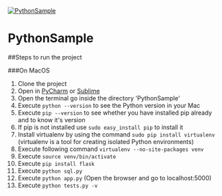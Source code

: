 <a href="https://flask-testing.readthedocs.io/en/latest/">
<img src="https://images.pexels.com/photos/546819/pexels-photo-546819.jpeg" alt="PythonSample" />
</a>

# PythonSample

##Steps to run the project

###On MacOS

1. Clone the project
2. Open in [PyCharm](https://www.jetbrains.com/pycharm/download/#section=mac) or [Sublime](https://www.sublimetext.com/3)
3. Open the terminal go inside the directory 'PythonSample'
4. Execute `python --version` to see the Python version in your Mac
5. Execute `pip --version` to see whether you have installed pip already and to know it's version
6. If pip is not installed use `sudo easy_install pip` to install it
7. Install virtualenv by using the command `sudo pip install virtualenv` (virtualenv is a tool for creating isolated Python environments)
8. Execute following command `virtualenv --no-site-packages venv`
8. Execute `source venv/bin/activate`
9. Execute `pip install flask`
10. Execute `python sql.py`
11. Execute `python app.py` (Open the browser and go to localhost:5000)
12. Execute `python tests.py -v`